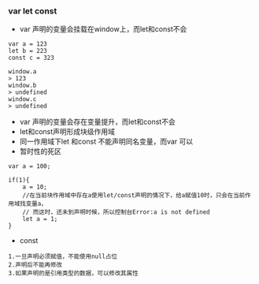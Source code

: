 ### var let const

- var 声明的变量会挂载在window上，而let和const不会
```
var a = 123
let b = 223
const c = 323

window.a
> 123
window.b
> undefined
window.c
> undefined
```

- var 声明的变量会存在变量提升，而let和const不会
- let和const声明形成块级作用域
- 同一作用域下let 和const 不能声明同名变量，而var 可以
- 暂时性的死区
```
var a = 100;

if(1){
    a = 10;
    //在当前块作用域中存在a使用let/const声明的情况下，给a赋值10时，只会在当前作用域找变量a，
    // 而这时，还未到声明时候，所以控制台Error:a is not defined
    let a = 1;
}
```
- const
```
1.一旦声明必须赋值，不能使用null占位
2.声明后不能再修改
3.如果声明的是引用类型的数据，可以修改其属性
```


